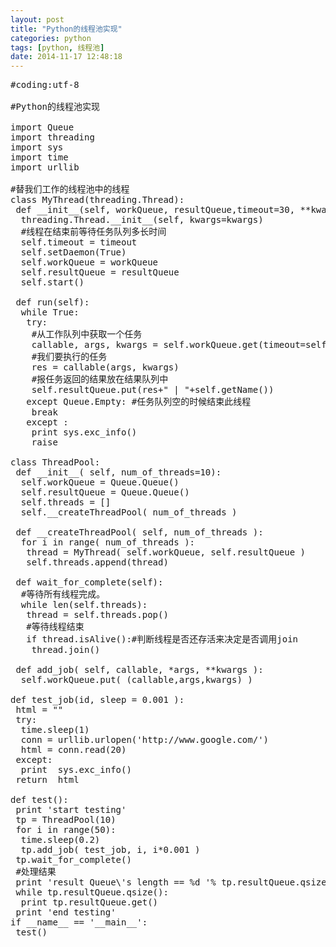 ```yaml
---
layout: post
title: "Python的线程池实现"
categories: python
tags: [python, 线程池]
date: 2014-11-17 12:48:18
---
```



<pre>
#coding:utf-8

#Python的线程池实现

import Queue
import threading
import sys
import time
import urllib

#替我们工作的线程池中的线程
class MyThread(threading.Thread):
 def __init__(self, workQueue, resultQueue,timeout=30, **kwargs):
  threading.Thread.__init__(self, kwargs=kwargs)
  #线程在结束前等待任务队列多长时间
  self.timeout = timeout
  self.setDaemon(True)
  self.workQueue = workQueue
  self.resultQueue = resultQueue
  self.start()

 def run(self):
  while True:
   try:
    #从工作队列中获取一个任务
    callable, args, kwargs = self.workQueue.get(timeout=self.timeout)
    #我们要执行的任务
    res = callable(args, kwargs)
    #报任务返回的结果放在结果队列中
    self.resultQueue.put(res+" | "+self.getName())    
   except Queue.Empty: #任务队列空的时候结束此线程
    break
   except :
    print sys.exc_info()
    raise
    
class ThreadPool:
 def __init__( self, num_of_threads=10):
  self.workQueue = Queue.Queue()
  self.resultQueue = Queue.Queue()
  self.threads = []
  self.__createThreadPool( num_of_threads )

 def __createThreadPool( self, num_of_threads ):
  for i in range( num_of_threads ):
   thread = MyThread( self.workQueue, self.resultQueue )
   self.threads.append(thread)

 def wait_for_complete(self):
  #等待所有线程完成。
  while len(self.threads):
   thread = self.threads.pop()
   #等待线程结束
   if thread.isAlive():#判断线程是否还存活来决定是否调用join
    thread.join()
    
 def add_job( self, callable, *args, **kwargs ):
  self.workQueue.put( (callable,args,kwargs) )

def test_job(id, sleep = 0.001 ):
 html = ""
 try:
  time.sleep(1)
  conn = urllib.urlopen('http://www.google.com/')
  html = conn.read(20)
 except:
  print  sys.exc_info()
 return  html

def test():
 print 'start testing'
 tp = ThreadPool(10)
 for i in range(50):
  time.sleep(0.2)
  tp.add_job( test_job, i, i*0.001 )
 tp.wait_for_complete()
 #处理结果
 print 'result Queue\'s length == %d '% tp.resultQueue.qsize()
 while tp.resultQueue.qsize():
  print tp.resultQueue.get()
 print 'end testing'
if __name__ == '__main__':
 test()
</pre>
